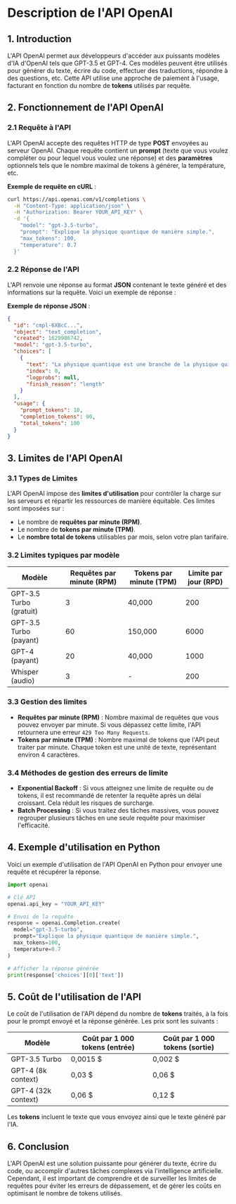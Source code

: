 
# Description de l'API OpenAI

## 1. Introduction
L'API OpenAI permet aux développeurs d'accéder aux puissants modèles d'IA d'OpenAI tels que GPT-3.5 et GPT-4. Ces modèles peuvent être utilisés pour générer du texte, écrire du code, effectuer des traductions, répondre à des questions, etc. Cette API utilise une approche de paiement à l'usage, facturant en fonction du nombre de **tokens** utilisés par requête.

## 2. Fonctionnement de l'API OpenAI

### 2.1 Requête à l'API
L'API OpenAI accepte des requêtes HTTP de type **POST** envoyées au serveur OpenAI. Chaque requête contient un **prompt** (texte que vous voulez compléter ou pour lequel vous voulez une réponse) et des **paramètres** optionnels tels que le nombre maximal de tokens à générer, la température, etc.

**Exemple de requête en cURL** :
```bash
curl https://api.openai.com/v1/completions \
  -H "Content-Type: application/json" \
  -H "Authorization: Bearer YOUR_API_KEY" \
  -d '{
    "model": "gpt-3.5-turbo",
    "prompt": "Explique la physique quantique de manière simple.",
    "max_tokens": 100,
    "temperature": 0.7
  }'
```

### 2.2 Réponse de l'API
L'API renvoie une réponse au format **JSON** contenant le texte généré et des informations sur la requête. Voici un exemple de réponse :

**Exemple de réponse JSON** :
```json
{
  "id": "cmpl-6XBcC...",
  "object": "text_completion",
  "created": 1629986742,
  "model": "gpt-3.5-turbo",
  "choices": [
    {
      "text": "La physique quantique est une branche de la physique qui étudie les phénomènes...",
      "index": 0,
      "logprobs": null,
      "finish_reason": "length"
    }
  ],
  "usage": {
    "prompt_tokens": 10,
    "completion_tokens": 90,
    "total_tokens": 100
  }
}
```

## 3. Limites de l'API OpenAI

### 3.1 Types de Limites
L'API OpenAI impose des **limites d'utilisation** pour contrôler la charge sur les serveurs et répartir les ressources de manière équitable. Ces limites sont imposées sur :
- Le nombre de **requêtes par minute (RPM)**.
- Le nombre de **tokens par minute (TPM)**.
- Le **nombre total de tokens** utilisables par mois, selon votre plan tarifaire.

### 3.2 Limites typiques par modèle

| **Modèle**              | **Requêtes par minute (RPM)** | **Tokens par minute (TPM)** | **Limite par jour (RPD)** |
|-------------------------|-------------------------------|-----------------------------|---------------------------|
| GPT-3.5 Turbo (gratuit)  | 3                             | 40,000                      | 200                       |
| GPT-3.5 Turbo (payant)   | 60                            | 150,000                     | 6000                      |
| GPT-4 (payant)           | 20                            | 40,000                      | 1000                      |
| Whisper (audio)          | 3                             | -                           | 200                       |

### 3.3 Gestion des limites
- **Requêtes par minute (RPM)** : Nombre maximal de requêtes que vous pouvez envoyer par minute. Si vous dépassez cette limite, l'API retournera une erreur `429 Too Many Requests`.
- **Tokens par minute (TPM)** : Nombre maximal de tokens que l'API peut traiter par minute. Chaque token est une unité de texte, représentant environ 4 caractères.
  
### 3.4 Méthodes de gestion des erreurs de limite
- **Exponential Backoff** : Si vous atteignez une limite de requête ou de tokens, il est recommandé de retenter la requête après un délai croissant. Cela réduit les risques de surcharge.
- **Batch Processing** : Si vous traitez des tâches massives, vous pouvez regrouper plusieurs tâches en une seule requête pour maximiser l'efficacité.

## 4. Exemple d'utilisation en Python

Voici un exemple d'utilisation de l'API OpenAI en Python pour envoyer une requête et récupérer la réponse.

```python
import openai

# Clé API
openai.api_key = "YOUR_API_KEY"

# Envoi de la requête
response = openai.Completion.create(
  model="gpt-3.5-turbo",
  prompt="Explique la physique quantique de manière simple.",
  max_tokens=100,
  temperature=0.7
)

# Afficher la réponse générée
print(response['choices'][0]['text'])
```

## 5. Coût de l'utilisation de l'API

Le coût de l'utilisation de l'API dépend du nombre de **tokens** traités, à la fois pour le prompt envoyé et la réponse générée. Les prix sont les suivants :

| **Modèle**              | **Coût par 1 000 tokens (entrée)** | **Coût par 1 000 tokens (sortie)** |
|-------------------------|-----------------------------------|------------------------------------|
| GPT-3.5 Turbo            | 0,0015 $                         | 0,002 $                            |
| GPT-4 (8k context)       | 0,03 $                           | 0,06 $                            |
| GPT-4 (32k context)      | 0,06 $                           | 0,12 $                            |

Les **tokens** incluent le texte que vous envoyez ainsi que le texte généré par l'IA.

## 6. Conclusion

L'API OpenAI est une solution puissante pour générer du texte, écrire du code, ou accomplir d'autres tâches complexes via l'intelligence artificielle. Cependant, il est important de comprendre et de surveiller les limites de requêtes pour éviter les erreurs de dépassement, et de gérer les coûts en optimisant le nombre de tokens utilisés.

